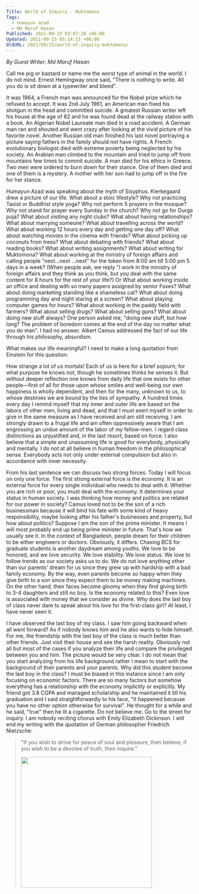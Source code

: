 ```yaml
---
Title: World of Inquiry - Muktomona
Tags:
  - humayun azad
  - Md Maruf Hasan
Published: 2021-09-15 03:07:28 +06:00
Updated: 2021-09-15 03:14:33 +06:00
OldURL: 2021/09/15/world-of-inquiry-muktomona/
---
```


_By Guest Writer: Md Maruf Hasan_

<span style="font-weight: 400;">Call me pig or bastard or name me the worst type of animal in the world. I do not mind. Ernest Hemingway once said, "There is nothing to write. All you do is sit down at a typewriter and bleed".</span>

<span style="font-weight: 400;">It was 1964, a French man was announced for the Nobel prize which he refused to accept. It was 2nd July 1961, an American man fixed his   shotgun in the head and committed suicide. A greatest Russian writer left his house at the age of 82 and he was found dead at the railway station with a book. An Algerian </span><span style="font-weight: 400;">Nobel Laureate </span><span style="font-weight: 400;">man died in a road accident. A German man ran and shouted and went crazy after looking at the vivid picture of his favorite novel. Another Russian old man finished his last novel portraying a picture saying fathers in the family should not have rights. A French evolutionary biologist died with extreme poverty being neglected by his society. An Arabian man climbed to the mountain and tried to jump off from mountains few times to commit suicide. A man died for his ethics in Greece. Two men were ordered to burn down for their stance. One of them died and one of them is a mystery. A mother with her son had to jump off in the fire for her stance.</span>

<span style="font-weight: 400;">Humayun Azad </span><span style="font-weight: 400;">was speaking about the myth of Sisyphus. Kierkegaard drew a picture of our life. What about a stoic lifestyle? Why not practicing Taoist or Buddhist style yoga? Why not perform 5 prayers in the mosque? Why not stand for prayer every Sunday in the church? Why not go for Durga puja? What about visiting any night clubs? What about having relationships? What about marrying someone? What about travelling across the world? What about working 12 hours every day and getting one day off? What about watching movies in the cinema with friends? What about picking up coconuts from trees? What about debating with friends? What about reading books? What about writing assignments? What about writing for Muktomona? What about working at the ministry of foreign affairs and calling people "next…next …next" for the token from 8:00 am till 5:00 pm 5 days in a week? (When people ask, we reply "I work in the ministry of foreign affairs and they think as you think, but you deal with the same content for 8 hours for the rest of your life?) Or What about working inside an office and dealing with so many papers assigned by senior Foxes? What about doing marketing standing like a shameless cat? What about doing programming day and night staring at a screen? What about playing computer games for hours? What about working in the paddy field with farmers? What about selling drugs? What about selling guns? What about doing new stuff always? One person asked me, "doing new stuff, but how long? The problem of boredom comes at the end of the day no matter what you do man". I had no answer. Albert Camus addressed the fact of our life through his philosophy, absurdism. </span>

<span style="font-weight: 400;">What makes our life meaningful? I need to make a long quotation from Einstein for this question: </span>

<span style="font-weight: 400;">How strange a lot of us mortals! Each of us is here for a brief sojourn; for what purpose he knows not, though he sometimes thinks he senses it. But without deeper reflection one knows from daily life that one exists for other people—first of all for those upon whose smiles and well-being our own happiness is wholly dependent, and then for the many, unknown to us, to whose destinies we are bound by the ties of sympathy. A hundred times every day I remind myself that my inner and outer life are based on the labors of other men, living and dead, and that I must exert myself in order to give in the same measure as I have received and am still receiving. I am strongly drawn to a frugal life and am often oppressively aware that I am engrossing an undue amount of the labor of my fellow-men. I regard class distinctions as unjustified and, in the last resort, based on force. I also believe that a simple and unassuming life is good for everybody, physically and mentally. I do not at all believe in human freedom in the philosophical sense. Everybody acts not only under external compulsion but also in accordance with inner necessity.</span>

<span style="font-weight: 400;">From his last sentence we can discuss two strong forces. Today I will focus on only one force. The first strong external force is the economy. It is an external force for every single individual who needs to deal with it. Whether you are rich or poor, you must deal with the economy. It determines your status in human society. I was thinking how money and politics are related for our power in society? Camus loved not to be the son of a rich businessman because it will bind his fate with some kind of heavy responsibility, maybe looking after his father's businesses and property, but how about politics? Suppose I am the son of the prime minister. It means I will most probably end up being prime minister in future. That's how we usually see it. In the context of Bangladesh, people dream for their children to be either engineers or doctors. Obviously, it differs. Chasing BCS for graduate students is another daydream among youths. We love to be honored, and we love security. We love stability. We love status. We love to follow trends as our society asks us to do. We do not love anything other than our parents' dream for us since they grew up with hardship with a bad family economy. By the way, even parents become so happy when they give birth to a son since they expect them to be money making machines. On the other hand, their faces become gloomy when they find giving birth to 3-4 daughters and still no boy. Is the economy related to this? Even love is associated with money that we consider as divine. Why does the last boy of class never dare to speak about his love for the first-class girl? At least, I have never seen it.</span>

<span style="font-weight: 400;">I have observed the last boy of my class. I saw him going backward when all went forward? As if nobody knows him and he also wants to hide himself. For me, the friendship with the last boy of the class is much better than other friends. Just visit their house and see the harsh reality. Obviously not all but most of the cases if you analyze their life and compare the privileged between you and him. The picture would be very clear. I do not mean that you start analyzing from his life background rather I mean to start with the background of their parents and your parents. Why did this student become the last boy in the class? I must be biased in this instance since I am only focusing on economic factors. There are so many factors but somehow everything has a relationship with the economy implicitly or explicitly. My friend got 3.8 CGPA and managed scholarship and he maintained it till his graduation and I said straightforwardly to his face, "It happened because you have no other option otherwise for survival". He thought for a while and he said, "true" then he lit a cigarette. Do not believe me. Go to the street for inquiry. I am nobody reciting chorus with Emily Elizabeth Dickinson. I will end my writing with the quotation of German philosopher Friedrich Nietzsche:</span>
<blockquote><span style="font-weight: 400;">"If you wish to strive for peace of soul and pleasure, then believe; if you wish to be a devotee of truth, then inquire."</span>

<a href="https://enblog.muktomona.com/2021/09/15/world-of-inquiry-muktomona/maruf-3/" rel="attachment wp-att-28814"><img class="aligncenter wp-image-28814" src="/wp-content/uploads/2021/09/Maruf-3.jpg" alt="" width="352" height="352" /></a></blockquote>
